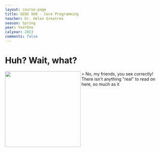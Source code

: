 ```yaml
---
layout: course-page
title: GEOG 560 - Core Programming
teacher: Dr. Helen Greatrex
season: Spring
year: YearOne
calyear: 2023
comments: false
---
```


# Huh? Wait, what? 

<img align="left" width="250" height="250" src="https://media.giphy.com/media/l4JA1COQqiZB6/giphy.gif">
> No, my friends, you see correctly! There isn't anything "real" to read on here, so much as it
